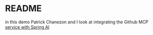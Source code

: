 # README

in this demo Patrick Chanezon and I look at integrating the Github MCP [service with Spring AI](https://github.com/github/github-mcp-server)

